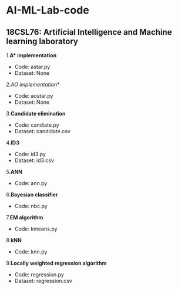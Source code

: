 # AI-ML-Lab-code

## 18CSL76: Artificial Intelligence and Machine learning laboratory

1.**A\* implementation**
  - Code: astar.py
  - Dataset: None

2.**AO* implementation**
  - Code: aostar.py
  - Dataset: None

3.**Candidate elimination**
  - Code: candiate.py
  - Dataset: candidate.csv

4.**ID3**
  - Code: id3.py
  - Dataset: id3.csv

5.**ANN**
  - Code: ann.py

6.**Bayesian classifier**
  - Code: nbc.py

7.**EM algorithm**
  - Code: kmeans.py

8.**kNN**
  - Code: knn.py

9.**Locally weighted regression algorithm**
  - Code: regression.py
  - Dataset: regression.csv
